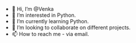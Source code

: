 - 👋 Hi, I’m @Venka
- 👀 I’m interested in Python.
- 🌱 I’m currently learning Python.
- 💞️ I’m looking to collaborate on different projects.
- 📫 How to reach me - via email.

<!---
Venche123/Venche123 is a ✨ special ✨ repository because its `README.md` (this file) appears on your GitHub profile.
You can click the Preview link to take a look at your changes.
--->
